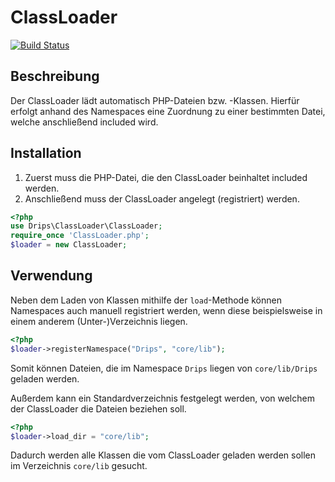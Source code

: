 # ClassLoader

[![Build Status](https://travis-ci.org/Prowect/ClassLoader.svg)](https://travis-ci.org/Prowect/ClassLoader)

## Beschreibung

Der ClassLoader lädt automatisch PHP-Dateien bzw. -Klassen. Hierfür erfolgt anhand des Namespaces eine Zuordnung zu einer bestimmten Datei, welche anschließend included wird.

## Installation

1. Zuerst muss die PHP-Datei, die den ClassLoader beinhaltet included werden.
2. Anschließend muss der ClassLoader angelegt (registriert) werden.

```php
<?php
use Drips\ClassLoader\ClassLoader;
require_once 'ClassLoader.php';
$loader = new ClassLoader;
```

## Verwendung

Neben dem Laden von Klassen mithilfe der `load`-Methode können Namespaces auch manuell registriert werden, wenn diese beispielsweise in einem anderem (Unter-)Verzeichnis liegen.

```php
<?php
$loader->registerNamespace("Drips", "core/lib");
```

Somit können Dateien, die im Namespace `Drips` liegen von `core/lib/Drips` geladen werden.

Außerdem kann ein Standardverzeichnis festgelegt werden, von welchem der ClassLoader die Dateien beziehen soll.

```php
<?php
$loader->load_dir = "core/lib";
```

Dadurch werden alle Klassen die vom ClassLoader geladen werden sollen im Verzeichnis `core/lib` gesucht.
